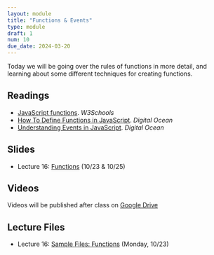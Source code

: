 ```yaml
---
layout: module
title: "Functions & Events"
type: module
draft: 1
num: 10
due_date: 2024-03-20
---
```


Today we will be going over the rules of functions in more detail, and learning about some different techniques for creating functions.

## Readings
* <a href="https://www.w3schools.com/js/js_functions.asp" target="_blank">JavaScript functions</a>. <em>W3Schools</em>
* <a href="https://www.digitalocean.com/community/tutorials/how-to-define-functions-in-javascript" target="_blank">How To Define Functions in JavaScript</a>. <em>Digital Ocean</em>   
* <a href="https://www.digitalocean.com/community/tutorials/understanding-events-in-javascript" target="_blank">Understanding Events in JavaScript</a>. <em>Digital Ocean</em>

## Slides
* Lecture 16: <a href="https://docs.google.com/presentation/d/1oz22TyJkuewsCuPRWmY_Eu2qJOO4J_sLllXL9jbtg3Y/edit?usp=sharing" target="_blank">Functions</a> (10/23 & 10/25)

## Videos
Videos will be published after class on <a href="https://drive.google.com/drive/folders/1Ym8GBef1YiuwanRfXkqdD55_EpgE7c4E" target="_blank">Google Drive</a>

## Lecture Files
* Lecture 16: <a href="/spring2024/course-files/lectures/lecture16.zip">Sample Files: Functions</a> (Monday, 10/23)